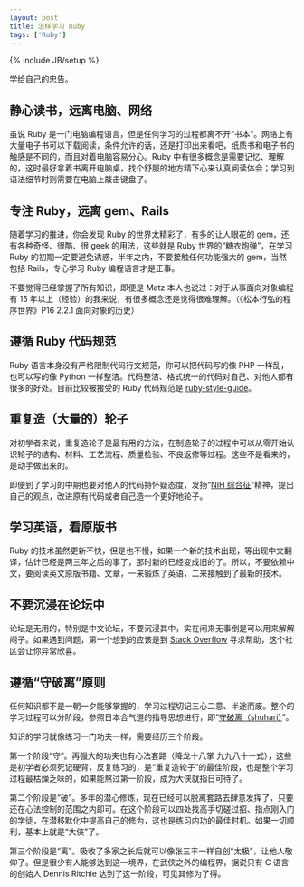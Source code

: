 ```yaml
---
layout: post
title: 怎样学习 Ruby
tags: ['Ruby']
---
```

{% include JB/setup %}

学给自己的忠告。

## 静心读书，远离电脑、网络

虽说 Ruby 是一门电脑编程语言，但是任何学习的过程都离不开“书本”。网络上有大量电子书可以下载阅读，条件允许的话，还是打印出来看吧，纸质书和电子书的触感是不同的，而且对着电脑容易分心。Ruby 中有很多概念是需要记忆、理解的，这时最好拿着书离开电脑桌，找个舒服的地方精下心来认真阅读体会；学习到语法细节时则需要在电脑上敲击键盘了。

## 专注 Ruby，远离 gem、Rails

随着学习的推进，你会发现 Ruby 的世界太精彩了，有多的让人眼花的 gem，还有各种奇怪、很酷、很 geek 的用法，这些就是 Ruby 世界的“糖衣炮弹”，在学习 Ruby 的初期一定要避免诱惑，半年之内，不要接触任何功能强大的 gem，当然包括 Rails，专心学习 Ruby 编程语言才是正事。

不要觉得已经掌握了所有知识，即便是 Matz 本人也说过：对于从事面向对象编程有 15 年以上（经验）的我来说，有很多概念还是觉得很难理解。（《松本行弘的程序世界》P16 2.2.1 面向对象的历史）

## 遵循 Ruby 代码规范

Ruby 语言本身没有严格限制代码行文规范，你可以把代码写的像 PHP 一样乱，也可以写的像 Python 一样整洁。代码整洁、格式统一的代码对自己、对他人都有很多的好处。目前比较被接受的 Ruby 代码规范是 [ruby-style-guide](https://github.com/bbatsov/ruby-style-guide/blob/master/README.md)。

## 重复造（大量的）轮子

对初学者来说，重复造轮子是最有用的方法，在制造轮子的过程中可以从零开始认识轮子的结构、材料、工艺流程、质量检验、不良返修等过程。这些不是看来的，是动手做出来的。

即便到了学习的中期也要对他人的代码持怀疑态度，发扬“[NIH 综合征](http://en.wikipedia.org/wiki/Not_invented_here)”精神，提出自己的观点，改进原有代码或者自己造一个更好地轮子。

## 学习英语，看原版书

Ruby 的技术虽然更新不快，但是也不慢，如果一个新的技术出现，等出现中文翻译，估计已经是两三年之后的事了，那时新的已经变成旧的了。所以，不要依赖中文，要阅读英文原版书籍、文章，一来锻炼了英语，二来接触到了最新的技术。

## 不要沉浸在论坛中

论坛是无用的，特别是中文论坛，不要沉浸其中，实在闲来无事倒是可以用来解解闷子。如果遇到问题，第一个想到的应该是到 [Stack Overflow](http://stackoverflow.com/) 寻求帮助，这个社区会让你异常欣喜。

## 遵循“守破离”原则

任何知识都不是一朝一夕能够掌握的，学习过程切记三心二意、半途而废。整个的学习过程可以分阶段，参照日本合气道的指导思想进行，即“[守破离（shuhari）](http://en.wikipedia.org/wiki/Shuhari)”。

知识的学习就像练习一门功夫一样，需要经历三个阶段。

第一个阶段“守”。再强大的功夫也有心法套路（降龙十八掌 九九八十一式），这些是初学者必须死记硬背，反复练习的，是“重复造轮子”的最佳阶段，也是整个学习过程最枯燥乏味的，如果能熬过第一阶段，成为大侠就指日可待了。

第二个阶段是“破”。多年的潜心修炼，现在已经可以脱离套路去肆意发挥了，只要还在心法控制的范围之内即可。在这个阶段可以四处找高手切磋过招、指点刚入门的学徒，在潜移默化中提高自己的修为，这也是练习内功的最佳时机。如果一切顺利，基本上就是“大侠”了。

第三个阶段是“离”。吸收了多家之长后就可以像张三丰一样自创“太极”，让他人敬仰了。但是很少有人能够达到这一境界，在武侠之外的编程界，据说只有 C 语言的创始人 Dennis Ritchie 达到了这一阶段，可见其修为了得。

